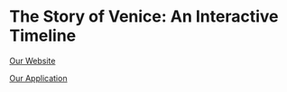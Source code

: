 # The Story of Venice: An Interactive Timeline

[Our Website](https://sites.google.com/site/ve15chron/)

[Our Application](http://history.veniceprojectcenter.org)